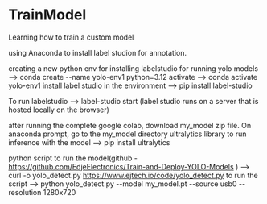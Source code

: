 # TrainModel
Learning how to train a custom model

using Anaconda to install label studion for annotation.

creating a new python env for installing labelstudio for running yolo models
--> conda create --name yolo-env1 python=3.12
activate 
--> conda activate yolo-env1
install label studio in the environment
--> pip install label-studio

To run labelstudio
--> label-studio start
(label studio runs on a server that is hosted locally on the browser)

after running the complete google colab, download my_model zip file.
On anaconda prompt, go to the my_model directory
ultralytics library to run inference with the model
--> pip install ultralytics

python script to run the model(github - https://github.com/EdjeElectronics/Train-and-Deploy-YOLO-Models )
--> curl -o yolo_detect.py https://www.ejtech.io/code/yolo_detect.py
to run the script
--> python yolo_detect.py --model my_model.pt --source usb0 --resolution 1280x720
